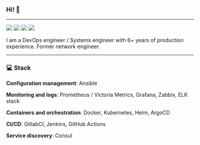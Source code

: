 ### Hi! 👋
---

<p align="left">
    <a href="https://twitter.com/etosamoe3"><img src="https://badgen.net/twitter/follow/etosamoe3?icon=twitter" /></a>
    <a href="https://t.me/etosamoe"><img src="https://badgen.net/badge/icon/%40etosamoe?icon=telegram&label=TG" /></a>
    <a href="https://etogeek.ru"><img src="https://badgen.net/badge/blog/etogeek.ru/green?icon=firefox" /></a>
    <a href="https://t.me/etogeek"><img src="https://badgen.net/badge/icon/%40etogeek?icon=telegram&label=TG" /></a>
</p>

I am a DevOps engineer / Systems engineer with 6+ years of production experience. Former network engineer.

---
### 💻 Stack

**Configuration management**: Ansible

**Monitoring and logs**: Prometheus / Victoria Metrics, Grafana, Zabbix, ELK stack

**Containers and orchestration**: Docker, Kubernetes, Helm, ArgoCD

**CI/CD**: GitlabCI, Jenkins, GitHub Actions

**Service discovery**: Consul
